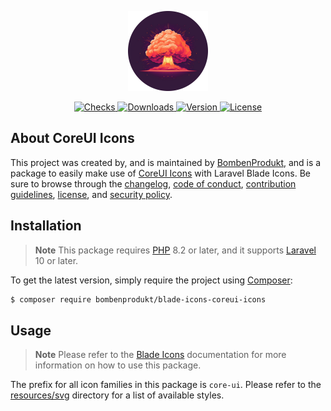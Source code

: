 <p align="center">
    <a href="https://bombenprodukt.com" target="_blank">
        <img src="https://raw.githubusercontent.com/BombenProdukt/assets/main/logo-text.svg" width="128" alt="BombenProdukt Logo" />
    </a>
</p>

<p align="center">
    <a href="https://github.com/BombenProdukt/blade-icons-coreui-icons/actions">
        <img src="https://badge.sh/github/check-runs/BombenProdukt/blade-icons-coreui-icons" alt="Checks" />
    </a>
    <a href="https://packagist.org/packages/bombenprodukt/blade-icons-coreui-icons">
        <img src="https://badge.sh/packagist/downloads/BombenProdukt/blade-icons-coreui-icons" alt="Downloads" />
    </a>
    <a href="https://packagist.org/packages/bombenprodukt/blade-icons-coreui-icons">
        <img src="https://badge.sh/packagist/version/BombenProdukt/blade-icons-coreui-icons" alt="Version" />
    </a>
    <a href="https://packagist.org/packages/bombenprodukt/blade-icons-coreui-icons">
        <img src="https://badge.sh/packagist/license/BombenProdukt/blade-icons-coreui-icons" alt="License" />
    </a>
</p>

## About CoreUI Icons

This project was created by, and is maintained by [BombenProdukt](https://github.com/BombenProdukt), and is a package to easily make use of [CoreUI Icons](https://coreui.io/icons/) with Laravel Blade Icons. Be sure to browse through the [changelog](CHANGELOG.md), [code of conduct](.github/CODE_OF_CONDUCT.md), [contribution guidelines](.github/CONTRIBUTING.md), [license](LICENSE), and [security policy](.github/SECURITY.md).

## Installation

> **Note**
> This package requires [PHP](https://www.php.net/) 8.2 or later, and it supports [Laravel](https://laravel.com/) 10 or later.

To get the latest version, simply require the project using [Composer](https://getcomposer.org/):

```bash
$ composer require bombenprodukt/blade-icons-coreui-icons
```

## Usage

> **Note**
> Please refer to the [Blade Icons](https://github.com/BombenProdukt/blade-icons) documentation for more information on how to use this package.

The prefix for all icon families in this package is `core-ui`. Please refer to the [resources/svg](/resources/svg) directory for a list of available styles.
